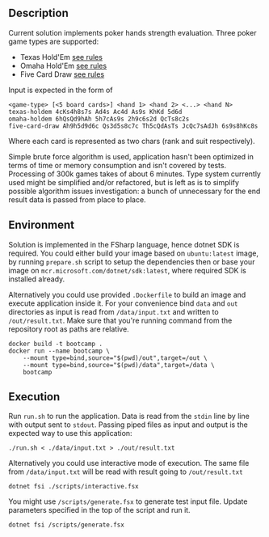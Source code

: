 ## Description

Current solution implements poker hands strength evaluation. Three poker game types are supported: 

* Texas Hold'Em [see rules](https://en.wikipedia.org/wiki/Texas_hold_%27em)
* Omaha Hold'Em [see rules](https://en.wikipedia.org/wiki/Omaha_hold_%27em)
* Five Card Draw [see rules](https://en.wikipedia.org/wiki/Five-card_draw)

Input is expected in the form of 

    <game-type> [<5 board cards>] <hand 1> <hand 2> <...> <hand N>
    texas-holdem 4cKs4h8s7s Ad4s Ac4d As9s KhKd 5d6d
    omaha-holdem 6hQsQd9hAh 5h7cAs9s 2h9c6s2d QcTs8c2s
    five-card-draw Ah9h5d9d6c Qs3d5s8c7c Th5cQdAsTs JcQc7sAdJh 6s9s8hKc8s

Where each card is represented as two chars (rank and suit respectively).

Simple brute force algorithm is used, application hasn't been optimized in terms of time or memory consumption and isn't covered by tests. Processing of 300k games takes of about 6 minutes. 
Type system currently used might be simplified and/or refactored, but is left as is to simplify possible algorithm issues investigation: a bunch of unnecessary for the end result data is passed from place to place.

## Environment

Solution is implemented in the FSharp language, hence dotnet SDK is required. 
You could either build your image based on `ubuntu:latest` image, by running `prepare.sh` script to setup the dependencies then 
or base your image on `mcr.microsoft.com/dotnet/sdk:latest`, where required SDK is installed already.

Alternatively you could use provided `.Dockerfile` to build an image and execute application inside it.
For your convenience bind `data` and `out` directories as input is read from `/data/input.txt` and written to `/out/result.txt`.
Make sure that you're running command from the repository root as paths are relative.

    docker build -t bootcamp . 
    docker run --name bootcamp \ 
        --mount type=bind,source="$(pwd)/out",target=/out \ 
        --mount type=bind,source="$(pwd)/data",target=/data \ 
        bootcamp

## Execution

Run `run.sh` to run the application. Data is read from the `stdin` line by line with output sent to `stdout`.
Passing piped files as input and output is the expected way to use this application: 

    ./run.sh < ./data/input.txt > ./out/result.txt

Alternatively you could use interactive mode of execution. The same file from `/data/input.txt` will be read with result going to `/out/result.txt`

    dotnet fsi ./scripts/interactive.fsx 

You might use `/scripts/generate.fsx` to generate test input file. Update parameters specified in the top of the script and run it.

    dotnet fsi /scripts/generate.fsx
